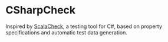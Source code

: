 CSharpCheck
===========

Inspired by [ScalaCheck](http://www.scalacheck.org/), a testing tool for C#, based on property specifications and automatic test data generation.
